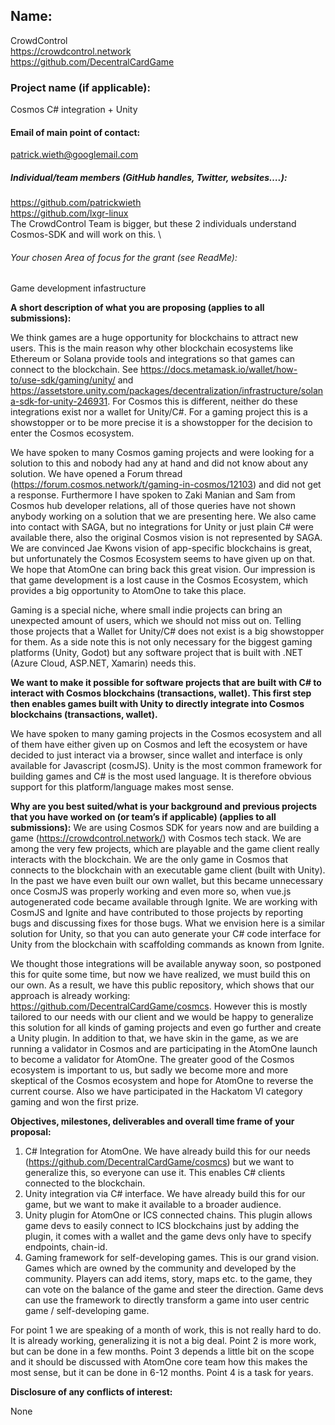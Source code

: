 ## Name:
CrowdControl \
https://crowdcontrol.network \
https://github.com/DecentralCardGame

### Project name (if applicable):
Cosmos C# integration + Unity

#### Email of main point of contact:
patrick.wieth@googlemail.com

##### Individual/team members (GitHub handles, Twitter, websites….):

https://github.com/patrickwieth \
https://github.com/lxgr-linux \
The CrowdControl Team is bigger, but these 2 individuals understand Cosmos-SDK and will work on this. \

###### Your chosen Area of focus for the grant (see ReadMe):

Game development infastructure

**A short description of what you are proposing (applies to all submissions):**

We think games are a huge opportunity for blockchains to attract new users. This is the main reason why other blockchain ecosystems like Ethereum or Solana provide tools and integrations so that games can connect to the blockchain. See https://docs.metamask.io/wallet/how-to/use-sdk/gaming/unity/ and https://assetstore.unity.com/packages/decentralization/infrastructure/solana-sdk-for-unity-246931. 
For Cosmos this is different, neither do these integrations exist nor a wallet for Unity/C#. For a gaming project this is a showstopper or to be more precise it is a showstopper for the decision to enter the Cosmos ecosystem.

We have spoken to many Cosmos gaming projects and were looking for a solution to this and nobody had any at hand and did not know about any solution. We have opened a Forum thread (https://forum.cosmos.network/t/gaming-in-cosmos/12103) and did not get a response. Furthermore I have spoken to Zaki Manian and Sam from Cosmos hub developer relations, all of those queries have not shown anybody working on a solution that we are presenting here. We also came into contact with SAGA, but no integrations for Unity or just plain C# were available there, also the original Cosmos vision is not represented by SAGA. We are convinced Jae Kwons vision of app-specific blockchains is great, but unfortunately the Cosmos Ecosystem seems to have given up on that. We hope that AtomOne can bring back this great vision.
Our impression is that game development is a lost cause in the Cosmos Ecosystem, which provides a big opportunity to AtomOne to take this place. 

Gaming is a special niche, where small indie projects can bring an unexpected amount of users, which we should not miss out on. Telling those projects that a Wallet for Unity/C# does not exist is a big showstopper for them. As a side note this is not only necessary for the biggest gaming platforms (Unity, Godot) but any software project that is built with .NET (Azure Cloud, ASP.NET, Xamarin) needs this.

**We want to make it possible for software projects that are built with C# to interact with Cosmos blockchains (transactions, wallet). This first step then enables games built with Unity to directly integrate into Cosmos blockchains (transactions, wallet).**

We have spoken to many gaming projects in the Cosmos ecosystem and all of them have either given up on Cosmos and left the ecosystem or have decided to just interact via a browser, since wallet and interface is only available for Javascript (cosmJS). Unity is the most common framework for building games and C\# is the most used language. It is therefore obvious support for this platform/language makes most sense.


**Why are you best suited/what is your background and previous projects that you have worked on (or team’s if applicable) (applies to all submissions):**
We are using Cosmos SDK for years now and are building a game (https://crowdcontrol.network/) with Cosmos tech stack. We are among the very few projects, which are playable and the game client really interacts with the blockchain. We are the only game in Cosmos that connects to the blockchain with an executable game client (built with Unity). In the past we have even built our own wallet, but this became unnecessary once CosmJS was properly working and even more so, when vue.js autogenerated code became available through Ignite. We are working with CosmJS and Ignite and have contributed to those projects by reporting bugs and discussing fixes for those bugs. What we envision here is a similar solution for Unity, so that you can auto generate your C\# code interface for Unity from the blockchain with scaffolding commands as known from Ignite.

We thought those integrations will be available anyway soon, so postponed this for quite some time, but now we have realized, we must build this on our own. As a result, we have this public repository, which shows that our approach is already working: https://github.com/DecentralCardGame/cosmcs. However this is mostly tailored to our needs with our client and we would be happy to generalize this solution for all kinds of gaming projects and even go further and create a Unity plugin. In addition to that, we have skin in the game, as we are running a validator in Cosmos and are participating in the AtomOne launch to become a validator for AtomOne. The greater good of the Cosmos ecosystem is important to us, but sadly we become more and more skeptical of the Cosmos ecosystem and hope for AtomOne to reverse the current course. Also we have participated in the Hackatom VI category gaming and won the first prize.

**Objectives, milestones, deliverables and overall time frame of your proposal:**

1. C\# Integration for AtomOne. We have already build this for our needs (https://github.com/DecentralCardGame/cosmcs) but we want to generalize this, so everyone can use it. This enables C\# clients connected to the blockchain.
2. Unity integration via C\# interface. We have already build this for our game, but we want to make it available to a broader audience.
3. Unity plugin for AtomOne or ICS connected chains. This plugin allows game devs to easily connect to ICS blockchains just by adding the plugin, it comes with a wallet and the game devs only have to specify endpoints, chain-id. 
4. Gaming framework for self-developing games. This is our grand vision. Games which are owned by the community and developed by the community. Players can add items, story, maps etc. to the game, they can vote on the balance of the game and steer the direction. Game devs can use the framework to directly transform a game into user centric game / self-developing game.

For point 1 we are speaking of a month of work, this is not really hard to do. It is already working, generalizing it is not a big deal. Point 2 is more work, but can be done in a few months. Point 3 depends a little bit on the scope and it should be discussed with AtomOne core team how this makes the most sense, but it can be done in 6-12 months. Point 4 is a task for years. 

**Disclosure of any conflicts of interest:**

None
